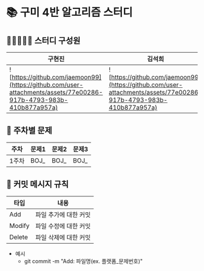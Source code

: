 # 📚 구미 4반 알고리즘 스터디

## 🙋🏻🙋🏻‍♀️ 스터디 구성원
| 구현진 | 김석희 | 김선주                               | 김성민 | 류재문                 |
|-|--|-----------------------------------|--|---------------------|
|![https://github.com/jaemoon99](https://github.com/user-attachments/assets/77e00286-917b-4793-983b-410b877a957a)|![https://github.com/jaemoon99](https://github.com/user-attachments/assets/77e00286-917b-4793-983b-410b877a957a)| ![https://github.com/jaemoon99](https://github.com/user-attachments/assets/77e00286-917b-4793-983b-410b877a957a) |![https://github.com/jaemoon99](https://github.com/user-attachments/assets/77e00286-917b-4793-983b-410b877a957a)|![https://github.com/jaemoon99](https://github.com/user-attachments/assets/77e00286-917b-4793-983b-410b877a957a)|

## 📖 주차별 문제
| 주차  | 문제1 | 문제2 | 문제3 |
|-----|--|--|-----|
| 1주차 | BOJ_ | BOJ_ | BOJ_ |

## 📍 커밋 메시지 규칙
| 타입  | 내용           |
|-----|--------------|
| Add | 파일 추가에 대한 커밋 |
| Modify | 파일 수정에 대한 커밋 |
| Delete | 파일 삭제에 대한 커밋 |

- 예시
  - git commit -m "Add: 파일명(ex. 플랫폼_문제번호)"

